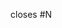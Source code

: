 <!-- Congrats--a pull request! Here is a template to reflect the workflow in the lab handbook: https://github.com/TheRARELab/handbook/tree/main/Workflow -->

<!-- If there is an issue that this PR closes, use a keyword (e.g., closes #4) to link it. -->

closes #N

<!-- If not done in the issue, please
      - Concisely summarize your changes (and discuss other deliverables in the deliverable field)
      - Show your changes work, e.g., using photos/videos
-->



<!-- Finally, make sure to
      - Review each change to ensure quality.
      - Include only relevant files or lines.
      - Assign a reviewer so they get email notifications.
-->
